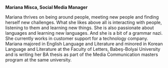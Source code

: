 **Mariana Misca, Social Media Manager**

Mariana thrives on being around people, meeting new people and finding herself new challenges. What she likes above all is interacting with people, listening to them and learning new things. She is also passionate about languages and learning new languages. And she is a bit of a grammar nazi. She currently works in customer support for a technology company. Mariana majored in English Language and Literature and minored in Korean Language and Literature at the Faculty of Letters, Babeș-Bolyai University and is writing her BA thesis as part of the Media Communication masters program at the same university.